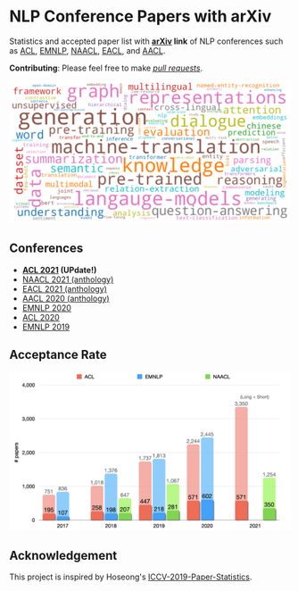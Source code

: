 # NLP Conference Papers with arXiv

Statistics and accepted paper list with **[arXiv](https://arxiv.org/) link** of NLP conferences such as [ACL](https://www.aclweb.org/anthology/venues/acl/), [EMNLP](https://www.aclweb.org/anthology/venues/emnlp/), [NAACL](https://www.aclweb.org/anthology/venues/naacl/), [EACL](https://aclanthology.org/venues/eacl/), and [AACL](https://aclanthology.org/venues/aacl/).

**Contributing**: Please feel free to make *[pull requests](https://github.com/roomylee/nlp-papers-with-arxiv/pulls)*.

![wordcloud](acl-2021/figure/wordcloud.png)

## Conferences

- **[ACL 2021](acl-2021) (UPdate!)**
- [NAACL 2021 (anthology)](https://aclanthology.org/volumes/2021.naacl-main/)
- [EACL 2021 (anthology)](https://aclanthology.org/volumes/2021.eacl-main/)
- [AACL 2020 (anthology)](https://aclanthology.org/volumes/2020.aacl-main/)
- [EMNLP 2020](emnlp-2020)
- [ACL 2020](acl-2020)
- [EMNLP 2019](emnlp-2019)

## Acceptance Rate

![stats](stats.png)

## Acknowledgement

This project is inspired by Hoseong's [ICCV-2019-Paper-Statistics](https://github.com/hoya012/ICCV-2019-Paper-Statistics).
